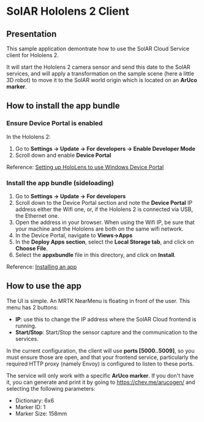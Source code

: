 # SolAR Hololens 2 Client

## Presentation

This sample application demontrate how to use the SolAR Cloud Service client for Hololens 2.

It will start the Hololens 2 camera sensor and send this date to the SolAR services, and will apply a transformation on the sample scene (here a little 3D robot) to move it to the SolAR world origin which is located on an **ArUco marker**.

## How to install the app bundle

### Ensure Device Portal is enabled
In the Hololens 2:
1. Go to **Settings -> Update -> For developers -> Enable Developer Mode**
2. Scroll down and enable **Device Portal**

Reference: [Setting up HoloLens to use Windows Device Portal](https://docs.microsoft.com/en-us/windows/mixed-reality/develop/advanced-concepts/using-the-windows-device-portal#setting-up-hololens-to-use-windows-device-portal)

### Install the app bundle (sideloading)
1. Go to **Settings -> Update -> For developers**
2. Scroll down to the Device Portal section and note the **Device Portal** IP address either the Wifi one, or, if the Hololens 2 is connected via USB, the Ethernet one.
3. Open the address in your browser. When using the Wifi IP, be sure that your machine and the Hololens are both on the same wifi network.
4. In the Device Portal, navigate to **Views->Apps**
5. In the **Deploy Apps section**, select the **Local Storage tab**, and click on **Choose File**.
6. Select the **appxbundle** file in this directory, and click on **Install**.

Reference: [Installing an app](https://docs.microsoft.com/en-us/windows/mixed-reality/develop/advanced-concepts/using-the-windows-device-portal#installing-an-app)

## How to use the app
The UI is simple. An MRTK NearMenu is floating in front of the user.
This menu has 2 buttons:
* **IP**: use this to change the IP address where the SolAR Cloud frontend is running.
* **Start/Stop**: Start/Stop the sensor capture and the communication to the services.

In the current configuration, the client will use **ports [5000..5009]**, so you must ensure those are open, and that your frontend service, particularly the required HTTP proxy (namely Envoy) is configured to listen to these ports.

The service will only work with a specific **ArUco marker**. If you don't have it, you can generate and print it by going to https://chev.me/arucogen/ and selecting the following parameters:
* Dictionary: 6x6
* Marker ID: 1
* Marker Size: 158mm


